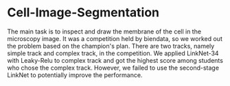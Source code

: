 # Cell-Image-Segmentation
The main task is to inspect and draw the membrane of the cell in the microscopy image.
It was a competition held by biendata, so we worked out the problem based on the champion's plan.
There are two tracks, namely simple track and complex track, in the competition. We applied LinkNet-34 with Leaky-Relu to complex track and got the highest score among students who chose the complex track.
However, we failed to use the second-stage LinkNet to potentially improve the performance.

